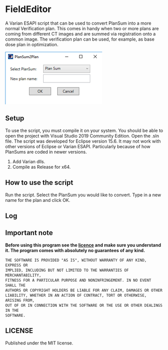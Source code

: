 # FieldEditor
A Varian ESAPI script that can be used to convert PlanSum into a more normal Verification plan. This comes in handy when two or more plans are coming from different CT images and are summed via registration onto a common image. The verification plan can be used, for example, as base dose plan in optimization.

![image](Image1.png)

## Setup

To use the script, you must compile it on your system. You should be able to open the project with Visual Studio 2019 Community Edition. Open the .sln file. 
The script was developed for Eclipse version 15.6. It may not work with other versions of Eclipse or Varian ESAPI. Particularly because of how PlanSums are coded in newer versions.

1. Add Varian dlls.
2. Compile as Release for x64.

## How to use the script

Run the script. Select the PlanSum you would like to convert. Type in a new name for the plan and click OK.


## Log



## Important note

**Before using this program see the [licence](https://github.com/brjdenis/VarianESAPI-PlanSum2Plan/blob/master/LICENSE) and make sure you understand it. The program comes with absolutely no guarantees of any kind.**

```
THE SOFTWARE IS PROVIDED "AS IS", WITHOUT WARRANTY OF ANY KIND, EXPRESS OR
IMPLIED, INCLUDING BUT NOT LIMITED TO THE WARRANTIES OF MERCHANTABILITY,
FITNESS FOR A PARTICULAR PURPOSE AND NONINFRINGEMENT. IN NO EVENT SHALL THE
AUTHORS OR COPYRIGHT HOLDERS BE LIABLE FOR ANY CLAIM, DAMAGES OR OTHER
LIABILITY, WHETHER IN AN ACTION OF CONTRACT, TORT OR OTHERWISE, ARISING FROM,
OUT OF OR IN CONNECTION WITH THE SOFTWARE OR THE USE OR OTHER DEALINGS IN THE
SOFTWARE.
```


## LICENSE

Published under the MIT license. 